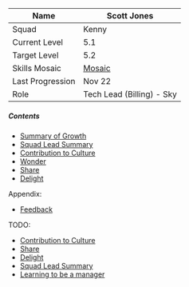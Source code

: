 | Name | Scott Jones |
| ---- | ---- |
| Squad | Kenny |
| Current Level | 5.1 |
| Target Level | 5.2 |
| Skills Mosaic | [Mosaic](https://docs.google.com/spreadsheets/d/1BXshzbg8LUgAmbuItbt-kRz3tM549PDkzPxs2aWHojM/edit?usp=sharing) |
| Last Progression | Nov 22 |
| Role | Tech Lead (Billing) - Sky |

##### Contents
- [Summary of Growth](Details/Summary%20of%20Growth.md)
- [Squad Lead Summary](Details/Squad%20Lead%20Summary.md)
- [Contribution to Culture](Details/Contribution%20to%20Culture.md)
- [Wonder](Details/Wonder.md)
- [Share](Details/Share.md)
- [Delight](Details/Delight.md)

Appendix:
- [Feedback](Details/Feedback.md)

TODO:
- [Contribution to Culture](Details/Contribution%20to%20Culture.md)
- [Share](Details/Share.md)
- [Delight](Details/Delight.md)
- [Squad Lead Summary](Details/Squad%20Lead%20Summary.md)
- [Learning to be a manager](Details/Learning%20to%20be%20a%20manager.md)